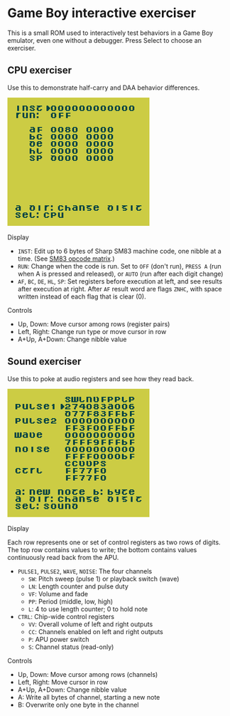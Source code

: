 Game Boy interactive exerciser
==============================

This is a small ROM used to interactively test behaviors in a
Game Boy emulator, even one without a debugger.  Press Select to
choose an exerciser.

CPU exerciser
-------------
Use this to demonstrate half-carry and DAA behavior differences.

![Screenshot as described below](../../docs/gb_exerciser.png)

Display

* `INST`: Edit up to 6 bytes of Sharp SM83 machine code, one nibble
  at a time. (See [SM83 opcode matrix].)
* `RUN`: Change when the code is run.  Set to `OFF` (don't run),
  `PRESS A` (run when A is pressed and released), or `AUTO` (run
  after each digit change)
* `AF`, `BC`, `DE`, `HL`, `SP`: Set registers before execution at
  left, and see results after execution at right.  After `AF` result
  word are flags `ZNHC`, with space written instead of each flag that
  is clear (0).

Controls

* Up, Down: Move cursor among rows (register pairs)
* Left, Right: Change run type or move cursor in row
* A+Up, A+Down: Change nibble value

[SM83 opcode matrix]: https://gbdev.io/gb-opcodes/optables/

Sound exerciser
---------------
Use this to poke at audio registers and see how they read back.

![Screenshot of audio matrix](../../docs/gb_exerciser_sound.png)

Display

Each row represents one or set of control registers as two rows of
digits.  The top row contains values to write; the bottom contains
values continuously read back from the APU.

* `PULSE1`, `PULSE2`, `WAVE`, `NOISE`: The four channels
    * `SW`: Pitch sweep (pulse 1) or playback switch (wave)
    * `LN`: Length counter and pulse duty
    * `VF`: Volume and fade
    * `PP`: Period (middle, low, high)
    * `L`: 4 to use length counter; 0 to hold note
* `CTRL`: Chip-wide control registers
    * `VV`: Overall volume of left and right outputs
    * `CC`: Channels enabled on left and right outputs
    * `P`: APU power switch
    * `S`: Channel status (read-only)

Controls

* Up, Down: Move cursor among rows (channels)
* Left, Right: Move cursor in row
* A+Up, A+Down: Change nibble value
* A: Write all bytes of channel, starting a new note
* B: Overwrite only one byte in the channel

